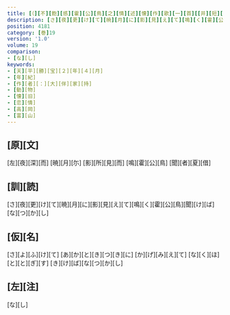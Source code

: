 ```yaml
---
title: [（][不][飽][感][霍][公][鳥][之][情][述][懐][作][歌][一][首][[并][短][歌]][）][反][歌][三][首]
description: [さ][夜][更][け][て][暁][月][に][影][見][え][て][鳴][く][霍][公][鳥][聞][け][ば][な][つ][か][し]
position: 4181
category: [巻]19
version: '1.0'
volume: 19
comparison:
- [な][し]
keywords:
- [天][平][勝][宝][２][年][４][月]
- [年][紀]
- [作][者][：][大][伴][家][持]
- [動][物]
- [懐][旧]
- [恋][情]
- [高][岡]
- [富][山]
---
```


## [原][文]

[左][夜][深][而] [暁][月][尓] [影][所][見][而] [鳴][霍][公][鳥] [聞][者][夏][借]

## [訓][読]

[さ][夜][更][け][て][暁][月][に][影][見][え][て][鳴][く][霍][公][鳥][聞][け][ば][な][つ][か][し]

## [仮][名]

[さ][よ][ふ][け][て] [あ][か][と][き][つ][き][に] [か][げ][み][え][て] [な][く][ほ][と][と][ぎ][す] [き][け][ば][な][つ][か][し]

## [左][注]

[な][し]
